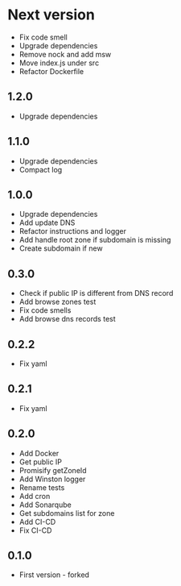 # Next version
+ Fix code smell
+ Upgrade dependencies
+ Remove nock and add msw
+ Move index.js under src
+ Refactor Dockerfile

## 1.2.0
+ Upgrade dependencies

## 1.1.0
+ Upgrade dependencies
+ Compact log

## 1.0.0
+ Upgrade dependencies
+ Add update DNS
+ Refactor instructions and logger
+ Add handle root zone if subdomain is missing
+ Create subdomain if new

## 0.3.0
+ Check if public IP is different from DNS record
+ Add browse zones test
+ Fix code smells
+ Add browse dns records test

## 0.2.2
+ Fix yaml

## 0.2.1
+ Fix yaml

## 0.2.0
+ Add Docker
+ Get public IP
+ Promisify getZoneId
+ Add Winston logger
+ Rename tests
+ Add cron
+ Add Sonarqube
+ Get subdomains list for zone
+ Add CI-CD
+ Fix CI-CD

## 0.1.0
+ First version - forked